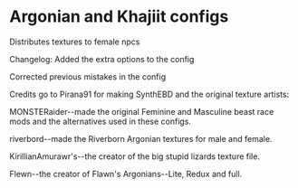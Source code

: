 # Argonian and Khajiit configs
Distributes textures to female npcs


Changelog:
Added the extra options to the config

Corrected previous mistakes in the config

Credits go to Pirana91 for making SynthEBD and the original texture artists:

MONSTERaider--made the original Feminine and Masculine beast race mods and the alternatives used in these configs.

riverbord--made the Riverborn Argonian textures for male and female.

KirillianAmurawr's--the creator of the big stupid lizards texture file.

Flewn--the creator of Flawn's Argonians--Lite, Redux and full.

